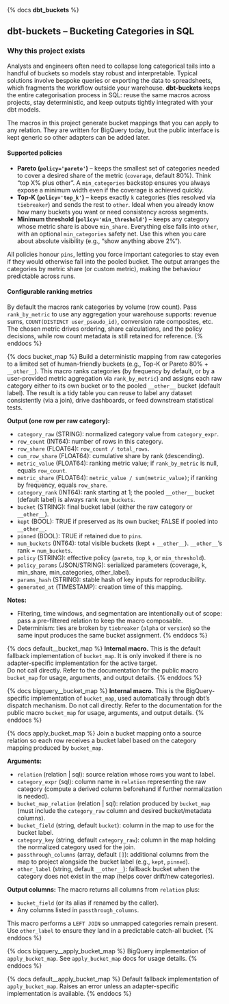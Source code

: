 {% docs __dbt_buckets__ %}
## dbt-buckets – Bucketing Categories in SQL

### Why this project exists

Analysts and engineers often need to collapse long categorical tails into a
handful of buckets so models stay robust and interpretable. Typical solutions
involve bespoke queries or exporting the data to spreadsheets, which fragments
the workflow outside your warehouse. **dbt-buckets** keeps the entire
categorisation process in SQL: reuse the same macros across projects, stay
deterministic, and keep outputs tightly integrated with your dbt models.

The macros in this project generate bucket mappings that you can apply to any
relation. They are written for BigQuery today, but the public interface is kept
generic so other adapters can be added later.

#### Supported policies

- **Pareto (`policy='pareto'`)** – keeps the smallest set of categories needed
  to cover a desired share of the metric (`coverage`, default 80%). Think “top
  X% plus other”. A `min_categories` backstop ensures you always expose a minimum
  width even if the coverage is achieved quickly.
- **Top-K (`policy='top_k'`)** – keeps exactly `k` categories (ties resolved via
  `tiebreaker`) and sends the rest to `other`. Ideal when you already know how
  many buckets you want or need consistency across segments.
- **Minimum threshold (`policy='min_threshold'`)** – keeps any category whose
  metric share is above `min_share`. Everything else falls into `other`, with an
  optional `min_categories` safety net. Use this when you care about absolute
  visibility (e.g., “show anything above 2%”).

All policies honour `pins`, letting you force important categories to stay even
if they would otherwise fall into the pooled bucket. The output arranges the
categories by metric share (or custom metric), making the behaviour predictable
across runs.

#### Configurable ranking metrics

By default the macros rank categories by volume (row count). Pass
`rank_by_metric` to use any aggregation your warehouse supports: revenue sums,
`COUNT(DISTINCT user_pseudo_id)`, conversion rate composites, etc. The chosen
metric drives ordering, share calculations, and the policy decisions, while row
count metadata is still retained for reference.
{% enddocs %}

{% docs bucket_map %}
Build a deterministic mapping from raw categories to a limited set of
human-friendly buckets (e.g., Top-K or Pareto 80% + `__other__`). This macro
ranks categories (by frequency by default, or by a user-provided metric
aggregation via `rank_by_metric`) and assigns each raw category either to
its own bucket or to the pooled `__other__` bucket (default label). The result is a tidy table
you can reuse to label any dataset consistently (via a join), drive
dashboards, or feed downstream statistical tests.

**Output (one row per raw category):**
- `category_raw` (STRING): normalized category value from `category_expr`.
- `row_count` (INT64): number of rows in this category.
- `row_share` (FLOAT64): `row_count / total_rows`.
- `cum_row_share` (FLOAT64): cumulative share by rank (descending).
- `metric_value` (FLOAT64): ranking metric value; if `rank_by_metric` is null, equals `row_count`.
- `metric_share` (FLOAT64): `metric_value / sum(metric_value)`; if ranking by frequency, equals `row_share`.
- `category_rank` (INT64): rank starting at 1; the pooled `__other__` bucket (default label) is always rank `num_buckets`.
- `bucket` (STRING): final bucket label (either the raw category or `__other__`).
- `kept` (BOOL): TRUE if preserved as its own bucket; FALSE if pooled into `__other__`.
- `pinned` (BOOL): TRUE if retained due to `pins`.
- `num_buckets` (INT64): total visible buckets (kept + `__other__`). `__other__`’s rank = `num_buckets`.
- `policy` (STRING): effective policy (`pareto`, `top_k`, or `min_threshold`).
- `policy_params` (JSON/STRING): serialized parameters (coverage, k, min_share, min_categories, other_label).
- `params_hash` (STRING): stable hash of key inputs for reproducibility.
- `generated_at` (TIMESTAMP): creation time of this mapping.

**Notes:**
- Filtering, time windows, and segmentation are intentionally out of scope:
  pass a pre-filtered relation to keep the macro composable.
- Determinism: ties are broken by `tiebreaker` (`alpha` or `version`) so
 the same input produces the same bucket assignment.
{% enddocs %}

{% docs default__bucket_map %}
**Internal macro.** This is the default fallback implementation of `bucket_map`. 
It is only invoked if there is no adapter-specific implementation for the active target.  
Do not call directly. Refer to the documentation for the public macro `bucket_map` for usage,
arguments, and output details.
{% enddocs %}

{% docs bigquery__bucket_map %}
**Internal macro.** This is the BigQuery-specific implementation of `bucket_map`, used automatically through dbt’s dispatch mechanism.
Do not call directly. Refer to the documentation for the public macro `bucket_map` for usage,
arguments, and output details.
{% enddocs %}

{% docs apply_bucket_map %}
Join a bucket mapping onto a source relation so each row receives a bucket label
based on the category mapping produced by `bucket_map`.

**Arguments:**
- `relation` (relation | sql): source relation whose rows you want to label.
- `category_expr` (sql): column name in `relation` representing the raw category
  (compute a derived column beforehand if further normalization is needed).
- `bucket_map_relation` (relation | sql): relation produced by `bucket_map` (must
  include the `category_raw` column and desired bucket/metadata columns).
- `bucket_field` (string, default `bucket`): column in the map to use for the
  bucket label.
- `category_key` (string, default `category_raw`): column in the map holding the
  normalized category used for the join.
- `passthrough_columns` (array<string>, default `[]`): additional columns from
  the map to project alongside the bucket label (e.g., `kept`, `pinned`).
- `other_label` (string, default `__other__`): fallback bucket when the category
  does not exist in the map (helps cover drift/new categories).

**Output columns:**
The macro returns all columns from `relation` plus:
- `bucket_field` (or its alias if renamed by the caller).
- Any columns listed in `passthrough_columns`.

This macro performs a `LEFT JOIN` so unmapped categories remain present.
Use `other_label` to ensure they land in a predictable catch-all bucket.
{% enddocs %}

{% docs bigquery__apply_bucket_map %}
BigQuery implementation of `apply_bucket_map`. See `apply_bucket_map` docs for
usage details.
{% enddocs %}

{% docs default__apply_bucket_map %}
Default fallback implementation of `apply_bucket_map`. Raises an error unless an
adapter-specific implementation is available.
{% enddocs %}
